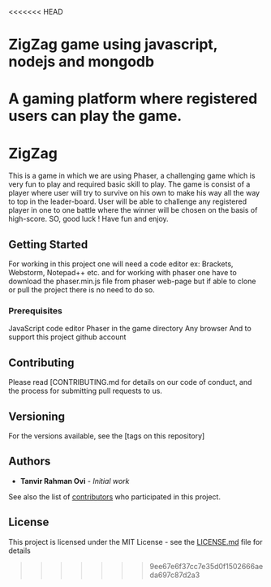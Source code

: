 <<<<<<< HEAD
# ZigZag game using javascript, nodejs and mongodb
A gaming platform where registered users can play
the game.
=======
# ZigZag

This is a game in which we are using Phaser, a challenging game which is very fun to play and required basic skill to play. The game is consist of a player where user will try to survive on his own to make his way all the way to top in the leader-board. User will be able to challenge any registered player in one to one battle where the winner will be chosen on the basis of high-score. SO, good luck ! Have fun and enjoy.

## Getting Started

For working in this project one will need a code editor ex: Brackets, Webstorm, Notepad++ etc. and for working with phaser one have to download the phaser.min.js file from phaser web-page but if able to clone or pull the project there is no need to do so. 

### Prerequisites

JavaScript code editor
Phaser in the game directory
Any browser 
And to support this project github account


## Contributing

Please read [CONTRIBUTING.md for details on our code of conduct, and the process for submitting pull requests to us.

## Versioning

For the versions available, see the [tags on this repository]

## Authors

* **Tanvir Rahman Ovi** - *Initial work* 

See also the list of [contributors](https://github.com/your/project/contributors) who participated in this project.

## License

This project is licensed under the MIT License - see the [LICENSE.md](LICENSE.md) file for details

>>>>>>> 9ee67e6f37cc7e35d0f1502666aeda697c87d2a3
